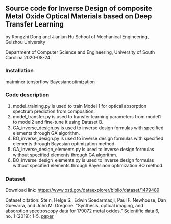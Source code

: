 
## Source code for Inverse Design of composite Metal Oxide Optical Materials based on Deep Transfer Learning

by Rongzhi Dong and Jianjun Hu
School of Mechanical Engineering, Guizhou University

Department of Computer Science and Engineering, University of South Carolina
2020-08-24

### Installation

matminer
tensorflow
Bayesianoptimization

### Code description

1. model_training.py is used to train Model 1 for optical absorption spectrum prediction from composition.
2. model_transfer.py is used to transfer learning parameters from model1 to model2 and fine-tune it using Dataset B.
3. GA_inverse_design.py is used to inverse design formulas with specified elements through GA algorithm. 
4. BO_inverse_design.py is used to inverse design formulas with specified elements through Bayesian optimization method.
5. GA_inverse_design_elements.py is used to inverse design formulas without specified elements through GA algorithm.
6. BO_inverse_design_elements.py is used to inverse design formulas without specified elements through Bayesiaon optimization BO method.


### Dataset

Download link: https://www.osti.gov/dataexplorer/biblio/dataset/1479489

Dataset citation:  Stein, Helge S., Edwin Soedarmadji, Paul F. Newhouse, Dan Guevarra, and John M. Gregoire. "Synthesis, optical imaging, and absorption 
spectroscopy data for 179072 metal oxides." Scientific data 6, no. 1 (2019): 1-5. [paper](https://www.nature.com/articles/s41597-019-0019-4)
